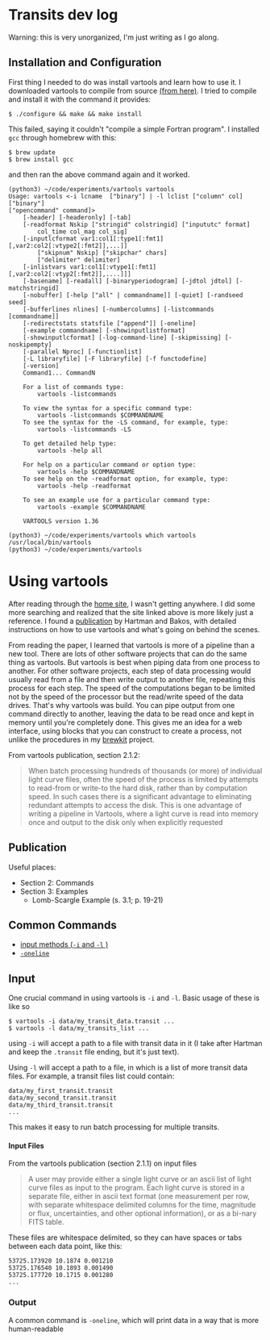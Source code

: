# Transits dev log

Warning: this is very unorganized, I'm just writing as I go along.

## Installation and Configuration
First thing I needed to do was install vartools and learn how to use it. I downloaded vartools to compile from source [(from here)](https://www.astro.princeton.edu/~jhartman/vartools.html). I tried to compile and install it with the command it provides:
```
$ ./configure && make && make install
```
This failed, saying it couldn't "compile a simple Fortran program". I installed `gcc` through homebrew with this:
```
$ brew update
$ brew install gcc
```
and then ran the above command again and it worked.
```
(python3) ~/code/experiments/vartools vartools
Usage: vartools <-i lcname  ["binary"] | -l lclist ["column" col] ["binary"]
["opencommand" command]>
    [-header] [-headeronly] [-tab]
    [-readformat Nskip ["stringid" colstringid] ["inpututc" format]
        col_time col_mag col_sig]
    [-inputlcformat var1:col1[:type1[:fmt1][,var2:col2[:vtype2[:fmt2]],...]]
        ["skipnum" Nskip] ["skipchar" chars]
        ["delimiter" delimiter]
    [-inlistvars var1:col1[:vtype1[:fmt1][,var2:col2[:vtyp2[:fmt2]],....]]]
    [-basename] [-readall] [-binaryperiodogram] [-jdtol jdtol] [-matchstringid]
    [-nobuffer] [-help ["all" | commandname]] [-quiet] [-randseed seed]
    [-bufferlines nlines] [-numbercolumns] [-listcommands [commandname]]
    [-redirectstats statsfile ["append"]] [-oneline]
    [-example commandname] [-showinputlistformat]
    [-showinputlcformat] [-log-command-line] [-skipmissing] [-noskipempty]
    [-parallel Nproc] [-functionlist]
    [-L libraryfile] [-F libraryfile] [-f functodefine]
    [-version]
    Command1... CommandN

    For a list of commands type:
        vartools -listcommands

    To view the syntax for a specific command type:
        vartools -listcommands $COMMANDNAME
    To see the syntax for the -LS command, for example, type:
        vartools -listcommands -LS

    To get detailed help type:
        vartools -help all

    For help on a particular command or option type:
        vartools -help $COMMANDNAME
    To see help on the -readformat option, for example, type:
        vartools -help -readformat

    To see an example use for a particular command type:
        vartools -example $COMMANDNAME

    VARTOOLS version 1.36

(python3) ~/code/experiments/vartools which vartools
/usr/local/bin/vartools
(python3) ~/code/experiments/vartools
```
#
# Using vartools
After reading through the [home site](https://www.astro.princeton.edu/~jhartman/vartools.html), I wasn't getting anywhere. I did some more searching and realized that the site linked above is more likely just a reference. I found a [publication](https://arxiv.org/pdf/1605.06811.pdf) by Hartman and Bakos, with detailed instructions on how to use vartools and what's going on behind the scenes.

From reading the paper, I learned that vartools is more of a pipeline than a new tool. There are lots of other software projects that can do the same thing as vartools. But vartools is best when piping data from one process to another. For other software projects, each step of data processing would usually read from a file and then write output to another file, repeating this process for each step. The speed of the computations began to be limited not by the speed of the processor but the read/write speed of the data drives. That's why vartools was build. You can pipe output from one command directly to another, leaving the data to be read once and kept in memory until you're completely done. This gives me an idea for a web interface, using blocks that you can construct to create a process, not unlike the procedures in my [brewkit](https://github.com/llamicron/brewkit.) project.

From vartools publication, section 2.1.2:

> When batch processing hundreds of thousands (or more) of individual light curve files, often the speed of the process is limited by attempts to read-from or write-to the hard disk, rather than by computation speed. In such cases there is a significant advantage to eliminating redundant attempts to access the disk. This is one advantage of writing a pipeline in Vartools, where a light curve is read into memory once and output to the disk only when explicitly requested

## Publication
Useful places:
* Section 2: Commands
* Section 3: Examples
    - Lomb-Scargle Example (s. 3.1; p. 19-21)

## Common Commands
* [input methods (`-i` and `-l` )](#input)
* [`-oneline`](#output)

## Input
One crucial command in using vartools is `-i` and `-l`. Basic usage of these is like so
```
$ vartools -i data/my_transit_data.transit ...
$ vartools -l data/my_transits_list ...
```
using `-i` will accept a path to a file with transit data in it (I take after Hartman and keep the `.transit` file ending, but it's just text).

Using `-l` will accept a path to a file, in which is a list of more transit data files. For example, a transit files list could contain:
```
data/my_first_transit.transit
data/my_second_transit.transit
data/my_third_transit.transit
...
```
This makes it easy to run batch processing for multiple transits.

#### Input Files
From the vartools publication (section 2.1.1) on input files

>A user may provide either a single light curve or an ascii list of light curve files as input to the program. Each light curve is stored in a separate file, either in ascii text format (one measurement per row, with separate whitespace delimited columns for the time, magnitude or flux, uncertainties, and other optional information), or as a bi-nary FITS table.

These files are whitespace delimited, so they can have spaces or tabs between each data point, like this:
```
53725.173920 10.1874 0.001210
53725.176540 10.1893 0.001490
53725.177720 10.1715 0.001280
...
```

### Output
A common command is `-oneline`, which will print data in a way that is more human-readable
